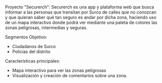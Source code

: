 Proyecto "Securerch": Securerch es una app y plataforma web que busca informar a las personas que transitan por Surco de calles que no conozcan y que quieran saber qué tan seguro es andar por dicha zona, haciendo uso de un mapa interactivo donde podrá ver mediante una paleta de colores las zonas peligrosas, intermedias y seguras.

Segmentos Objetivo:
- Ciudadanos de Surco
- Policías del distrito

Características principales:
- Mapa interactivo para ver las zonas peligrosas
- Visualización y creación de comentarios sobre una zona.
